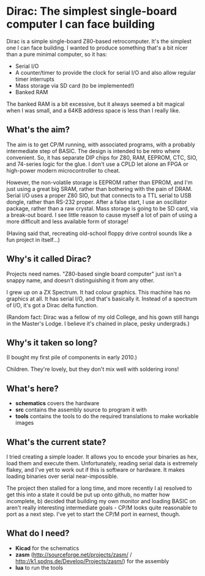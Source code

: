 Dirac: The simplest single-board computer I can face building
=============================================================

Dirac is a simple single-board Z80-based retrocomputer. It's the
simplest one I can face building. I wanted to produce something that's
a bit nicer than a pure minimal computer, so it has:

 * Serial I/O
 * A counter/timer to provide the clock for serial I/O and also allow
   regular timer interrupts
 * Mass storage via SD card (to be implemented!)
 * Banked RAM

The banked RAM is a bit excessive, but it always seemed a bit magical
when I was small, and a 64KB address space is less than I really
like.

What's the aim?
---------------

The aim is to get CP/M running, with associated programs, with a
probably intermediate step of BASIC. The design is intended to be
retro where convenient. So, it has separate DIP chips for Z80, RAM,
EEPROM, CTC, SIO, and 74-series logic for the glue. I don't use a CPLD
let alone an FPGA or high-power modern microcontroller to cheat.

However, the non-volatile storage is EEPROM rather than EPROM, and I'm
just using a great big SRAM, rather than bothering with the pain of
DRAM. Serial I/O uses a proper Z80 SIO, but that connects to a TTL
serial to USB dongle, rather than RS-232 proper. After a false start,
I use an oscillator package, rather than a raw crystal. Mass storage
is going to be SD card, via a break-out board. I see little reason to
cause myself a lot of pain of using a more difficult and less
available form of storage!

(Having said that, recreating old-school floppy drive control sounds
like a fun project in itself...)

Why's it called Dirac?
----------------------

Projects need names. "Z80-based single board computer" just isn't a
snappy name, and doesn't distinguishing it from any other.

I grew up on a ZX Spectrum. It had colour graphics. This machine has
no graphics at all. It has serial I/O, and that's basically
it. Instead of a spectrum of I/O, it's got a Dirac delta function.

(Random fact: Dirac was a fellow of my old College, and his gown still
hangs in the Master's Lodge. I believe it's chained in place, pesky
undergrads.)

Why's it taken so long?
-----------------------

(I bought my first pile of components in early 2010.)

Children. They're lovely, but they don't mix well with soldering irons!

What's here?
------------

* **schematics** covers the hardware
* **src** contains the assembly source to program it with
* **tools** contains the tools to do the required translations to make
    workable images

What's the current state?
-------------------------

I tried creating a simple loader. It allows you to encode your
binaries as hex, load them and execute them. Unfortunately, reading
serial data is extremely flakey, and I've yet to work out if this is
software or hardware. It makes loading binaries over serial
near-impossible.

The project then stalled for a long time, and more recently I a)
resolved to get this into a state it could be put up onto github, no
matter how incomplete, b) decided that building my own monitor and
loading BASIC on aren't really interesting intermediate goals - CP/M
looks quite reasonable to port as a next step. I've yet to start the
CP/M port in earnest, though.

What do I need?
---------------

* **Kicad** for the schematics
* **zasm** (http://sourceforge.net/projects/zasm/ /
    http://k1.spdns.de/Develop/Projects/zasm/) for the assembly
* **lua** to run the tools
